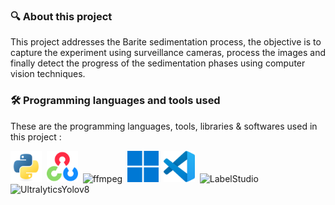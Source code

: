 ### 🔍 About this project 
This project addresses the Barite sedimentation process, the objective is to capture the experiment using surveillance cameras, process the images and finally detect the progress of the sedimentation phases using computer vision techniques.

### 🛠️ Programming languages and tools used 
These are the programming languages, tools, libraries & softwares used in this project :
<div>
  <img src= "https://github.com/devicons/devicon/blob/master/icons/python/python-original.svg" title="Python" alt="Python" width="50" height="50"/>&nbsp;
  <img src= "https://github.com/devicons/devicon/blob/master/icons/opencv/opencv-original.svg" title="OpenCV" alt="OpenCV" width="50" height="50"/>&nbsp;
  <img src= "https://developer.asustor.com/uploadIcons/0020_999_1686722049_ffmpeg.png" title="Ffmpeg" alt="ffmpeg" width="50" height="50"/>&nbsp;
  <img src="https://github.com/devicons/devicon/blob/master/icons/windows11/windows11-original.svg" title="Windows" alt="Windows" width="50" height="50"/>&nbsp;
  <img src= "https://github.com/devicons/devicon/blob/master/icons/vscode/vscode-original.svg" title="Vscode" alt="Vscode" width="50" height="50"/>&nbsp;
  <img src= "https://archive.org/download/github.com-heartexlabs-label-studio_-_2021-01-29_16-37-20/cover.jpg" title="LabelStudio" alt="LabelStudio" width="50" height="50"/>&nbsp;
  <img src= "https://cdn.prod.website-files.com/646dd1f1a3703e451ba81ecc/64994922cf2a6385a4bf4489_UltralyticsYOLO_mark_blue.svg" title="UltralyticsYolov8" alt="UltralyticsYolov8" width="50" height="50"/>&nbsp;
</div>
